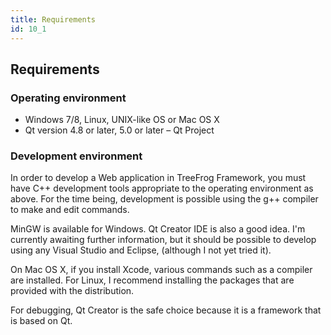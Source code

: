 ```yaml
---
title: Requirements
id: 10_1
---
```


## Requirements

### Operating environment

* Windows 7/8, Linux, UNIX-like OS or Mac OS X
* Qt version 4.8 or later, 5.0 or later – Qt Project

 
### Development environment

In order to develop a Web application in TreeFrog Framework, you must have C++ development tools appropriate to the operating environment as above. For the time being, development is possible using the g++ compiler to make and edit commands.

MinGW is available for Windows. Qt Creator IDE is also a good idea. I'm currently awaiting further information, but it should be possible to develop using any Visual Studio and Eclipse, (although I not yet tried it).

On Mac OS X, if you install Xcode, various commands such as a compiler are installed. For Linux, I recommend installing the packages that are provided with the distribution.

For debugging, Qt Creator is the safe choice because it is a framework that is based on Qt.